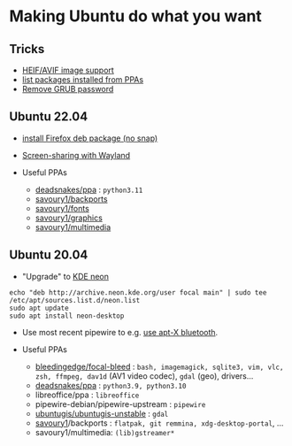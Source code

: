 # Making Ubuntu do what you want

## Tricks

* [HEIF/AVIF image support](https://askubuntu.com/a/965306/220798)
* [list packages installed from PPAs](https://askubuntu.com/a/1320843/220798)
* [Remove GRUB password](https://askubuntu.com/a/1084922/220798)


## Ubuntu 22.04

* [install Firefox deb package (no snap)](https://askubuntu.com/a/1404401/220798)
* [Screen-sharing with Wayland](https://askubuntu.com/a/1398720/220798)

* Useful PPAs
  * [deadsnakes/ppa](https://launchpad.net/~deadsnakes/+archive/ubuntu/ppa?field.series_filter=jammy) : `python3.11`
  * [savoury1/backports](https://launchpad.net/~savoury1/+archive/ubuntu/backports?field.series_filter=jammy)
  * [savoury1/fonts](https://launchpad.net/~savoury1/+archive/ubuntu/fonts?field.series_filter=jammy)
  * [savoury1/graphics](https://launchpad.net/~savoury1/+archive/ubuntu/graphics?field.series_filter=jammy)
  * [savoury1/multimedia](https://launchpad.net/~savoury1/+archive/ubuntu/multimedia?field.series_filter=jammy)


## Ubuntu 20.04

* "Upgrade" to [KDE neon](https://neon.kde.org/index)

```
echo "deb http://archive.neon.kde.org/user focal main" | sudo tee /etc/apt/sources.list.d/neon.list
sudo apt update
sudo apt install neon-desktop
```

* Use most recent pipewire to e.g. [use apt-X bluetooth](https://askubuntu.com/a/1364896/220798).

* Useful PPAs

  * [bleedingedge/focal-bleed](https://launchpad.net/~bleedingedge/+archive/ubuntu/focal-bleed) : `bash, imagemagick, sqlite3, vim, vlc, zsh, ffmpeg, dav1d` (AV1 video codec), `gdal` (geo), drivers...
  * [deadsnakes/ppa](https://launchpad.net/~deadsnakes/+archive/ubuntu/ppa?field.series_filter=focal) : `python3.9, python3.10`
  * libreoffice/ppa : `libreoffice`
  * pipewire-debian/pipewire-upstream : `pipewire`
  * [ubuntugis/ubuntugis-unstable](https://launchpad.net/~ubuntugis/+archive/ubuntu/ubuntugis-unstable) : `gdal`
  * [savoury1](https://launchpad.net/~savoury1)/backports : `flatpak, git remmina, xdg-desktop-portal`, ...
  * savoury1/multimedia: `(lib)gstreamer*`


